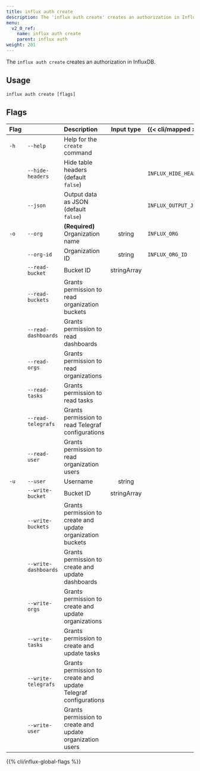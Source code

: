 ```yaml
---
title: influx auth create
description: The 'influx auth create' creates an authorization in InfluxDB.
menu:
  v2_0_ref:
    name: influx auth create
    parent: influx auth
weight: 201
---
```


The `influx auth create` creates an authorization in InfluxDB.

## Usage
```
influx auth create [flags]
```

## Flags
| Flag |                      | Description                                                    | Input type  | {{< cli/mapped >}}    |
|:---- |:---                  |:-----------                                                    |:----------: |:------------------    |
| `-h` | `--help`             | Help for the `create` command                                  |             |                       |
|      | `--hide-headers`     | Hide table headers (default `false`)                           |             | `INFLUX_HIDE_HEADERS` |
|      | `--json`             | Output data as JSON (default `false`)                          |             | `INFLUX_OUTPUT_JSON`  |
| `-o` | `--org`              | **(Required)** Organization name                               | string      | `INFLUX_ORG`          |
|      | `--org-id`           | Organization ID                                                | string      | `INFLUX_ORG_ID`       |
|      | `--read-bucket`      | Bucket ID                                                      | stringArray |                       |
|      | `--read-buckets`     | Grants permission to read organization buckets                 |             |                       |
|      | `--read-dashboards`  | Grants permission to read dashboards                           |             |                       |
|      | `--read-orgs`        | Grants permission to read organizations                        |             |                       |
|      | `--read-tasks`       | Grants permission to read tasks                                |             |                       |
|      | `--read-telegrafs`   | Grants permission to read Telegraf configurations              |             |                       |
|      | `--read-user`        | Grants permission to read organization users                   |             |                       |
| `-u` | `--user`             | Username                                                       | string      |                       |
|      | `--write-bucket`     | Bucket ID                                                      | stringArray |                       |
|      | `--write-buckets`    | Grants permission to create and update organization buckets    |             |                       |
|      | `--write-dashboards` | Grants permission to create and update dashboards              |             |                       |
|      | `--write-orgs`       | Grants permission to create and update organizations           |             |                       |
|      | `--write-tasks`      | Grants permission to create and update tasks                   |             |                       |
|      | `--write-telegrafs`  | Grants permission to create and update Telegraf configurations |             |                       |
|      | `--write-user`       | Grants permission to create and update organization users      |             |                       |

{{% cli/influx-global-flags %}}
